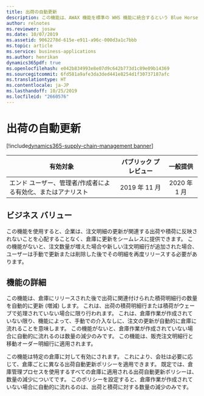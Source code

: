 ```yaml
---
title: 出荷の自動更新
description: この機能は、AWAX 機能を標準の WHS 機能に統合するという Blue Horseshoe との契約から始まります。 この機能では、関連する注文からの出荷数量のリアルタイム表現が提供され、それがウェーブで処理されていない限り、倉庫にリリースされた後でシステムは出荷の数量を自動的に更新することができます。
author: relnotes
ms.reviewer: josaw
ms.date: 10/07/2019
ms.assetid: 9062278d-615e-e911-a96c-000d3a1c7bbb
ms.topic: article
ms.service: business-applications
ms.author: henrikan
dynamics365pdf: true
ms.openlocfilehash: e042b834993e8e07d9c642b773d1c89e09b14369
ms.sourcegitcommit: 6fd581a9afe3da3ded441e8254d1f30737187afc
ms.translationtype: HT
ms.contentlocale: ja-JP
ms.lasthandoff: 10/25/2019
ms.locfileid: "2660576"
---
```

# <a name="shipment-auto-update"></a>出荷の自動更新
[!include[dynamics365-supply-chain-management banner](../includes/dynamics365-supply-chain-management.md)]

| 有効対象    |  パブリック プレビュー | 一般提供 | 
| ---------- | :----------: |:----------: |
|エンド ユーザー、管理者/作成者による有効化、またはアナリスト|2019 年 11 月| 2020 年 1 月|


## <a name="business-value"></a>ビジネス バリュー
<!-- bv start -->
この機能を使用すると、企業は、注文明細の更新が関連する出荷や積荷に反映されないことを心配することなく、倉庫に更新をシームレスに提供できます。 この機能がないと、注文数量が増えた場合や新しい注文明細行が追加された場合、ユーザーは手動で更新または削除した後でその明細を再度リリースする必要があります。
<!-- bv end -->



## <a name="feature-details"></a>機能の詳細
<!--feature detail start -->
この機能は、倉庫にリリースされた後で出荷に関連付けられた積荷明細行の数量を自動的に更新 (増減) します。 これは、出荷の積荷明細行または積荷がウェーブで処理されていない場合に限り行われます。 これは、倉庫作業が作成されていない限り、機能によって、手動での介入なしに、注文の更新が自動的に倉庫に流れることを意味します。 この機能がないと、倉庫作業が作成されていない場合に自動的に流れるのは数量の減少のみです。 この機能は、販売注文明細行と移動オーダー明細行に適用されます。 
 
この機能は特定の倉庫に対して有効にされます。 これにより、会社は必要に応じて、倉庫ごとに異なる出荷自動更新ポリシーを適用できます。 既定では、倉庫管理プロセスを使用するすべての倉庫に適用される出荷自動更新ポリシーは、数量の減少についてです。 このポリシーを設定すると、倉庫作業が作成されていない場合に自動的に流れるのは、出荷と積荷に対する数量の減少のみです。
<!--feature detail end -->




